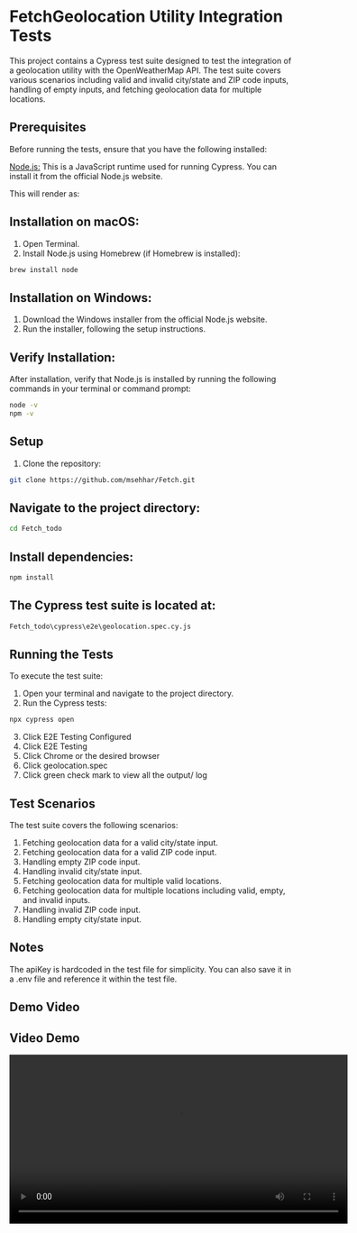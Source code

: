 # FetchGeolocation Utility Integration Tests
This project contains a Cypress test suite designed to test the integration of a geolocation utility with the OpenWeatherMap API. The test suite covers various scenarios including valid and invalid city/state and ZIP code inputs, handling of empty inputs, and fetching geolocation data for multiple locations.

## Prerequisites
Before running the tests, ensure that you have the following installed:

[Node.js:](https://nodejs.org/en) This is a JavaScript runtime used for running Cypress. You can install it from the official Node.js website.


This will render as:

## Installation on macOS:

1. Open Terminal.
2. Install Node.js using Homebrew (if Homebrew is installed):

```bash
brew install node
````

## Installation on Windows:
1. Download the Windows installer from the official Node.js website.
2. Run the installer, following the setup instructions.

## Verify Installation:

After installation, verify that Node.js is installed by running the following commands in your terminal or command prompt:
```bash
node -v
npm -v
````

## Setup

1. Clone the repository:
```bash
git clone https://github.com/msehhar/Fetch.git
````

## Navigate to the project directory:
```bash
cd Fetch_todo
````

## Install dependencies:
```bash
npm install
````

## The Cypress test suite is located at:
```bash
Fetch_todo\cypress\e2e\geolocation.spec.cy.js
````

## Running the Tests
To execute the test suite:
1. Open your terminal and navigate to the project directory.
2. Run the Cypress tests:
```bash
npx cypress open
````
3. Click E2E Testing Configured
4. Click E2E Testing
5. Click Chrome or the desired browser
6. Click geolocation.spec
7. Click green check mark to view all the output/ log

## Test Scenarios
The test suite covers the following scenarios:

1. Fetching geolocation data for a valid city/state input.
2. Fetching geolocation data for a valid ZIP code input.
3. Handling empty ZIP code input.
4. Handling invalid city/state input.
5. Fetching geolocation data for multiple valid locations.
6. Fetching geolocation data for multiple locations including valid, empty, and invalid inputs.
7. Handling invalid ZIP code input.
8. Handling empty city/state input.

## Notes
The apiKey is hardcoded in the test file for simplicity. You can also save it in a .env file and reference it within the test file.

## Demo Video

## Video Demo

<video width="600" controls>
  <source src="fetch_demo.mp4" type="video/mp4">
  Your browser does not support the video tag.
</video>



